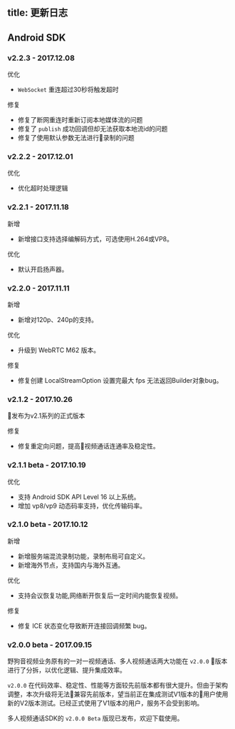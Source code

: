 title: 更新日志
---


## Android SDK


### v2.2.3 - 2017.12.08

<span class="changelog optimize">优化</span>
- `WebSocket` 重连超过30秒将触发超时

<span class="changelog fix">修复</span>
- 修复了断网重连时重新订阅本地媒体流的问题
- 修复了 `publish` 成功回调但却无法获取本地流id的问题
- 修复了使用默认参数无法进行录制的问题



### v2.2.2 - 2017.12.01

<span class="changelog optimize">优化</span>
- 优化超时处理逻辑


### v2.2.1 - 2017.11.18

<span class="changelog add">新增</span>

- 新增接口支持选择编解码方式，可选使用H.264或VP8。

<span class="changelog optimize">优化</span>

- 默认开启扬声器。

### v2.2.0 - 2017.11.11

<span class="changelog add">新增</span>

- 新增对120p、240p的支持。

<span class="changelog optimize">优化</span>

- 升级到 WebRTC M62 版本。

<span class="changelog fix">修复</span>

- 修复创建 LocalStreamOption 设置完最大 fps 无法返回Builder对象bug。

### v2.1.2 - 2017.10.26

发布为v2.1系列的正式版本

<span class="changelog fix">修复</span>

- 修复重定向问题，提高视频通话连通率及稳定性。

### v2.1.1 beta - 2017.10.19

<span class="changelog optimize">优化</span>

- 支持 Android SDK API Level 16 以上系统。
- 增加 vp8/vp9 动态码率支持，优化传输码率。

### v2.1.0 beta - 2017.10.12

<span class="changelog add">新增</span>

- 新增服务端混流录制功能，录制布局可自定义。
- 新增海外节点，支持国内与海外互通。

<span class="changelog optimize">优化</span>

- 支持会议恢复功能,网络断开恢复后一定时间内能恢复视频。

<span class="changelog fix">修复</span>

- 修复 ICE 状态变化导致断开连接回调频繁 bug。

### v2.0.0 beta - 2017.09.15

野狗音视频业务原有的一对一视频通话、多人视频通话两大功能在 `v2.0.0` 版本进行了分拆，以优化逻辑、提升集成效率。

`v2.0.0` 在代码效率、稳定性、性能等方面较先前版本都有很大提升。但由于架构调整，本次升级将无法兼容先前版本，望当前正在集成测试V1版本的用户使用新的V2版本测试。已经正式使用了V1版本的用户，服务不会受到影响。

多人视频通话SDK的 `v2.0.0 Beta` 版现已发布，欢迎下载使用。